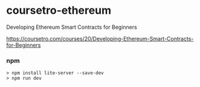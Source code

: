 # coursetro-ethereum
Developing Ethereum Smart Contracts for Beginners 

https://coursetro.com/courses/20/Developing-Ethereum-Smart-Contracts-for-Beginners

### npm
```
> npm install lite-server --save-dev
> npm run dev
```
